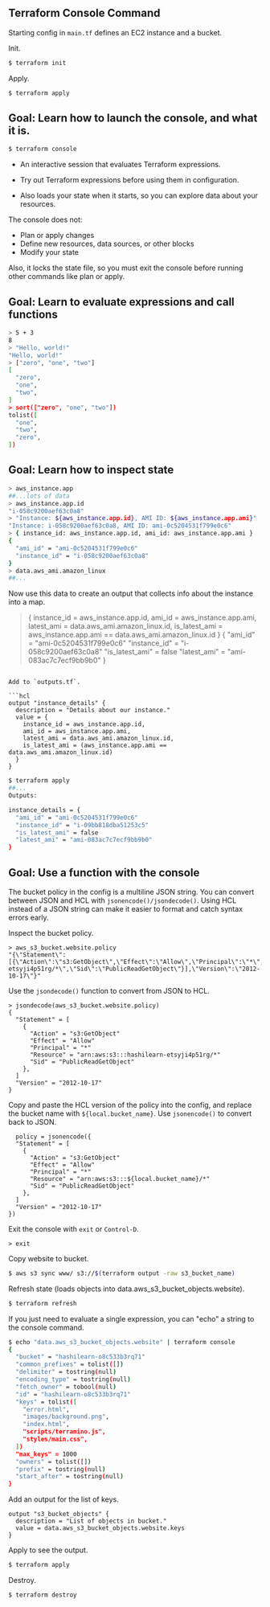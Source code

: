 ## Terraform Console Command

Starting config in `main.tf` defines an EC2 instance and a bucket.

Init.

```sh
$ terraform init
```

Apply.

```sh
$ terraform apply
```

## Goal: Learn how to launch the console, and what it is.

```sh
$ terraform console
```

- An interactive session that evaluates Terraform expressions. 

- Try out Terraform expressions before using them in configuration.

- Also loads your state when it starts, so you can explore data about your resources.

The console does not:

- Plan or apply changes
- Define new resources, data sources, or other blocks
- Modify your state

Also, it locks the state file, so you must exit the console before running other commands like plan or apply.

## Goal: Learn to evaluate expressions and call functions

```sh
> 5 + 3
8
> "Hello, world!"
"Hello, world!"
> ["zero", "one", "two"]
[
  "zero",
  "one",
  "two",
]
> sort(["zero", "one", "two"])
tolist([
  "one",
  "two",
  "zero",
])
```

## Goal: Learn how to inspect state

```sh
> aws_instance.app
##...lots of data
> aws_instance.app.id
"i-058c9200aef63c0a8"
> "Instance: ${aws_instance.app.id}, AMI ID: ${aws_instance.app.ami}"
"Instance: i-058c9200aef63c0a8, AMI ID: ami-0c5204531f799e0c6"
> { instance_id: aws_instance.app.id, ami_id: aws_instance.app.ami }
{
  "ami_id" = "ami-0c5204531f799e0c6"
  "instance_id" = "i-058c9200aef63c0a8"
}
> data.aws_ami.amazon_linux
##...
```

Now use this data to create an output that collects info about the instance into a map.

> { instance_id = aws_instance.app.id, ami_id = aws_instance.app.ami, latest_ami = data.aws_ami.amazon_linux.id, is_latest_ami = aws_instance.app.ami == data.aws_ami.amazon_linux.id }
{
  "ami_id" = "ami-0c5204531f799e0c6"
  "instance_id" = "i-058c9200aef63c0a8"
  "is_latest_ami" = false
  "latest_ami" = "ami-083ac7c7ecf9bb9b0"
}
```

Add to `outputs.tf`.

```hcl
output "instance_details" {
  description = "Details about our instance."
  value = {
    instance_id = aws_instance.app.id,
    ami_id = aws_instance.app.ami,
    latest_ami = data.aws_ami.amazon_linux.id,
    is_latest_ami = (aws_instance.app.ami == data.aws_ami.amazon_linux.id)
  }
}
```

```sh
$ terraform apply
##...
Outputs:

instance_details = {
  "ami_id" = "ami-0c5204531f799e0c6"
  "instance_id" = "i-09bb818dba51253c5"
  "is_latest_ami" = false
  "latest_ami" = "ami-083ac7c7ecf9bb9b0"
}
```

## Goal: Use a function with the console

The bucket policy in the config is a multiline JSON string. You can convert
between JSON and HCL with `jsonencode()/jsondecode()`. Using HCL instead of a
JSON string can make it easier to format and catch syntax errors early.

Inspect the bucket policy.

```
> aws_s3_bucket.website.policy
"{\"Statement\":[{\"Action\":\"s3:GetObject\",\"Effect\":\"Allow\",\"Principal\":\"*\",\"Resource\":\"arn:aws:s3:::hashilearn-etsyji4p51rg/*\",\"Sid\":\"PublicReadGetObject\"}],\"Version\":\"2012-10-17\"}"
```

Use the `jsondecode()` function to convert from JSON to HCL.

```
> jsondecode(aws_s3_bucket.website.policy)
{
  "Statement" = [
    {
      "Action" = "s3:GetObject"
      "Effect" = "Allow"
      "Principal" = "*"
      "Resource" = "arn:aws:s3:::hashilearn-etsyji4p51rg/*"
      "Sid" = "PublicReadGetObject"
    },
  ]
  "Version" = "2012-10-17"
}
```

Copy and paste the HCL version of the policy into the config, and replace the
bucket name with `${local.bucket_name}`. Use `jsonencode()` to convert back to
JSON.

```hcl
  policy = jsonencode({
  "Statement" = [
    {
      "Action" = "s3:GetObject"
      "Effect" = "Allow"
      "Principal" = "*"
      "Resource" = "arn:aws:s3:::${local.bucket_name}/*"
      "Sid" = "PublicReadGetObject"
    },
  ]
  "Version" = "2012-10-17"
})
```

Exit the console with `exit` or `Control-D`.

```
> exit
```

Copy website to bucket.

```sh
$ aws s3 sync www/ s3://$(terraform output -raw s3_bucket_name)
```

Refresh state (loads objects into data.aws_s3_bucket_objects.website).

```sh
$ terraform refresh
```

If you just need to evaluate a single expression, you can "echo" a string to the console command.

```sh
$ echo "data.aws_s3_bucket_objects.website" | terraform console
{
  "bucket" = "hashilearn-o8c533b3rq71"
  "common_prefixes" = tolist([])
  "delimiter" = tostring(null)
  "encoding_type" = tostring(null)
  "fetch_owner" = tobool(null)
  "id" = "hashilearn-o8c533b3rq71"
  "keys" = tolist([
    "error.html",
    "images/background.png",
    "index.html",
    "scripts/terramino.js",
    "styles/main.css",
  ])
  "max_keys" = 1000
  "owners" = tolist([])
  "prefix" = tostring(null)
  "start_after" = tostring(null)
}
```

Add an output for the list of keys.

```hcl
output "s3_bucket_objects" {
  description = "List of objects in bucket."
  value = data.aws_s3_bucket_objects.website.keys
}
```

Apply to see the output.

```sh
$ terraform apply
```

Destroy.

```sh
$ terraform destroy
```